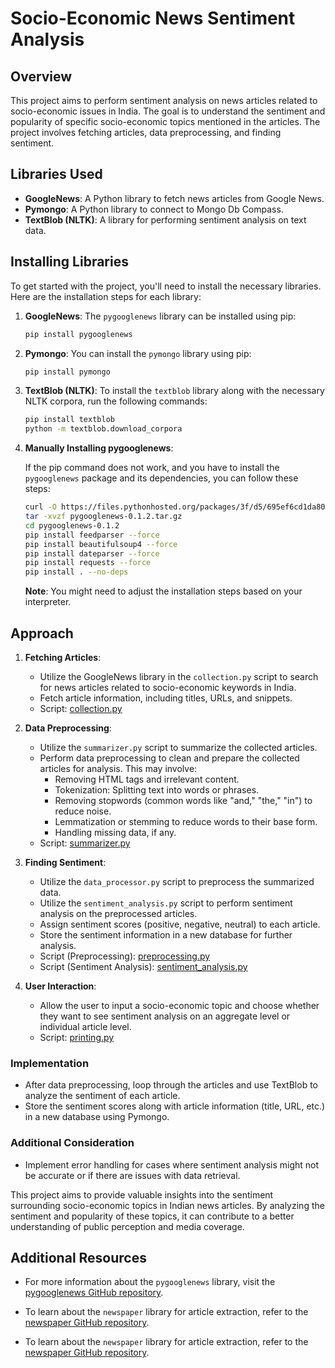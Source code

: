 # Socio-Economic News Sentiment Analysis

## Overview
This project aims to perform sentiment analysis on news articles related to socio-economic issues in India. The goal is to understand the sentiment and popularity of specific socio-economic topics mentioned in the articles. The project involves fetching articles, data preprocessing, and finding sentiment.

## Libraries Used
- **GoogleNews**: A Python library to fetch news articles from Google News.
- **Pymongo**: A Python library to connect to Mongo Db Compass.
- **TextBlob (NLTK)**: A library for performing sentiment analysis on text data.

## Installing Libraries
To get started with the project, you'll need to install the necessary libraries. Here are the installation steps for each library:

1. **GoogleNews**:
   The `pygooglenews` library can be installed using pip:
   
   ```bash
   pip install pygooglenews
   ```

2. **Pymongo**:
   You can install the `pymongo` library using pip:
   
   ```bash
   pip install pymongo
   ```

3. **TextBlob (NLTK)**:
   To install the `textblob` library along with the necessary NLTK corpora, run the following commands:
   
   ```bash
   pip install textblob
   python -m textblob.download_corpora
   ```

4. **Manually Installing pygooglenews**:
   
   If the pip command does not work, and you have to install the `pygooglenews` package and its dependencies, you can follow these steps:
   
   ```bash
   curl -O https://files.pythonhosted.org/packages/3f/d5/695ef6cd1da80e090534562ba354bc72876438ae91d3693d6bd2afc947df/pygooglenews-0.1.2.tar.gz
   tar -xvzf pygooglenews-0.1.2.tar.gz
   cd pygooglenews-0.1.2
   pip install feedparser --force
   pip install beautifulsoup4 --force
   pip install dateparser --force
   pip install requests --force
   pip install . --no-deps
   ```

   **Note**: You might need to adjust the installation steps based on your interpreter.

## Approach
1. **Fetching Articles**:
   - Utilize the GoogleNews library in the `collection.py` script to search for news articles related to socio-economic keywords in India.
   - Fetch article information, including titles, URLs, and snippets.
   - Script: [collection.py](scripts/collection.py)

2. **Data Preprocessing**:
   - Utilize the `summarizer.py` script to summarize the collected articles.
   - Perform data preprocessing to clean and prepare the collected articles for analysis. This may involve:
     - Removing HTML tags and irrelevant content.
     - Tokenization: Splitting text into words or phrases.
     - Removing stopwords (common words like "and," "the," "in") to reduce noise.
     - Lemmatization or stemming to reduce words to their base form.
     - Handling missing data, if any.
   - Script: [summarizer.py](scripts/summarizing.py)

3. **Finding Sentiment**:
   - Utilize the `data_processor.py` script to preprocess the summarized data.
   - Utilize the `sentiment_analysis.py` script to perform sentiment analysis on the preprocessed articles.
   - Assign sentiment scores (positive, negative, neutral) to each article.
   - Store the sentiment information in a new database for further analysis.
   - Script (Preprocessing): [preprocessing.py](scripts/preprocessing.py)
   - Script (Sentiment Analysis): [sentiment_analysis.py](scripts/sentiment_analysis.py)

4. **User Interaction**:
   - Allow the user to input a socio-economic topic and choose whether they want to see sentiment analysis on an aggregate level or individual article level.
   - Script: [printing.py](scripts/printing.py)

### Implementation
- After data preprocessing, loop through the articles and use TextBlob to analyze the sentiment of each article.
- Store the sentiment scores along with article information (title, URL, etc.) in a new database using Pymongo.

### Additional Consideration
- Implement error handling for cases where sentiment analysis might not be accurate or if there are issues with data retrieval.

This project aims to provide valuable insights into the sentiment surrounding socio-economic topics in Indian news articles. By analyzing the sentiment and popularity of these topics, it can contribute to a better understanding of public perception and media coverage.

## Additional Resources
- For more information about the `pygooglenews` library, visit the [pygooglenews GitHub repository](https://github.com/kotartemiy/pygooglenews).
- To learn about the `newspaper` library for article extraction, refer to the [newspaper GitHub repository](https://github.com/codelucas/newspaper).

- To learn about the `newspaper` library for article extraction, refer to the [newspaper GitHub repository](https://github.com/codelucas/newspaper).
